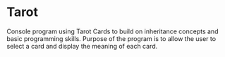 # Tarot
Console program using Tarot Cards to build on inheritance concepts and basic programming skills. 
Purpose of the program is to allow the user to select a card and display the meaning of each card. 
